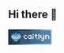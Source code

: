 ## Hi there 👋


<a href="https://caitlyn.moe/">
			<img
				src="88x31/caitlyn88x31.png"
				alt="vee"
				width="88"
				height="31"
				title="my site"
			/>
		</a>

